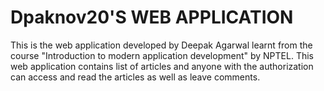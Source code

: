 # Dpaknov20'S WEB APPLICATION

This is the web application developed by Deepak Agarwal learnt from the course "Introduction to modern application development" by NPTEL.
This web application contains list of articles and anyone with the authorization can access and read the articles as well as leave comments.
